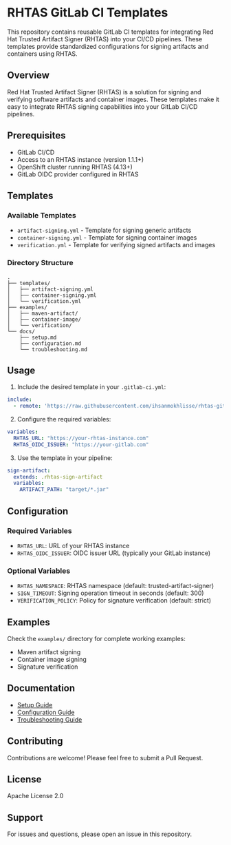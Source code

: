 # RHTAS GitLab CI Templates

This repository contains reusable GitLab CI templates for integrating Red Hat Trusted Artifact Signer (RHTAS) into your CI/CD pipelines. These templates provide standardized configurations for signing artifacts and containers using RHTAS.

## Overview

Red Hat Trusted Artifact Signer (RHTAS) is a solution for signing and verifying software artifacts and container images. These templates make it easy to integrate RHTAS signing capabilities into your GitLab CI/CD pipelines.

## Prerequisites

- GitLab CI/CD
- Access to an RHTAS instance (version 1.1.1+)
- OpenShift cluster running RHTAS (4.13+)
- GitLab OIDC provider configured in RHTAS

## Templates

### Available Templates

- `artifact-signing.yml` - Template for signing generic artifacts
- `container-signing.yml` - Template for signing container images
- `verification.yml` - Template for verifying signed artifacts and images

### Directory Structure

```
.
├── templates/
│   ├── artifact-signing.yml
│   ├── container-signing.yml
│   └── verification.yml
├── examples/
│   ├── maven-artifact/
│   ├── container-image/
│   └── verification/
└── docs/
    ├── setup.md
    ├── configuration.md
    └── troubleshooting.md
```

## Usage

1. Include the desired template in your `.gitlab-ci.yml`:

```yaml
include:
  - remote: 'https://raw.githubusercontent.com/ihsanmokhlisse/rhtas-gitlab-ci-templates/main/templates/artifact-signing.yml'
```

2. Configure the required variables:

```yaml
variables:
  RHTAS_URL: "https://your-rhtas-instance.com"
  RHTAS_OIDC_ISSUER: "https://your-gitlab.com"
```

3. Use the template in your pipeline:

```yaml
sign-artifact:
  extends: .rhtas-sign-artifact
  variables:
    ARTIFACT_PATH: "target/*.jar"
```

## Configuration

### Required Variables

- `RHTAS_URL`: URL of your RHTAS instance
- `RHTAS_OIDC_ISSUER`: OIDC issuer URL (typically your GitLab instance)

### Optional Variables

- `RHTAS_NAMESPACE`: RHTAS namespace (default: trusted-artifact-signer)
- `SIGN_TIMEOUT`: Signing operation timeout in seconds (default: 300)
- `VERIFICATION_POLICY`: Policy for signature verification (default: strict)

## Examples

Check the `examples/` directory for complete working examples:

- Maven artifact signing
- Container image signing
- Signature verification

## Documentation

- [Setup Guide](docs/setup.md)
- [Configuration Guide](docs/configuration.md)
- [Troubleshooting Guide](docs/troubleshooting.md)

## Contributing

Contributions are welcome! Please feel free to submit a Pull Request.

## License

Apache License 2.0

## Support

For issues and questions, please open an issue in this repository.